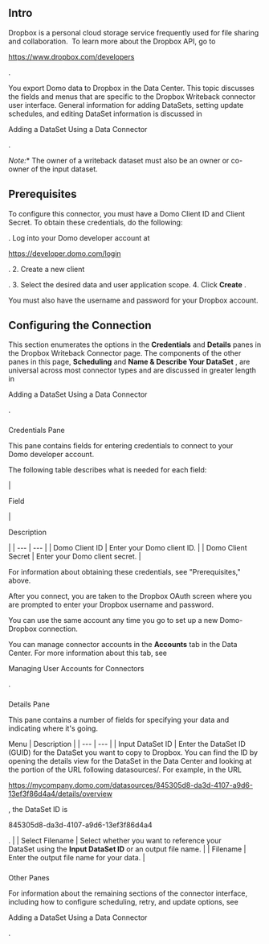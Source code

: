 

Intro
-------

Dropbox is a personal cloud storage service frequently used for file sharing and collaboration.  To learn more about the Dropbox API, go to

https://www.dropbox.com/developers

.


 You export Domo data to Dropbox in the Data Center. This topic discusses the fields and menus that are specific to the Dropbox Writeback connector user interface. General information for adding DataSets, setting update schedules, and editing DataSet information is discussed in

Adding a DataSet Using a Data Connector

.

*Note:**
 The owner of a writeback dataset must also be an owner or co-owner of the input dataset.

Prerequisites
---------------

To configure this connector, you must have a Domo Client ID and Client Secret. To obtain these credentials, do the following:

. Log into your Domo developer account at

https://developer.domo.com/login

.
2. Create a new client

.
3. Select the desired data and user application scope.
4. Click
 ****Create****
 .

You must also have the username and password for your Dropbox account.


 Configuring the Connection
----------------------------


 This section enumerates the options in the
 **Credentials**
 and
 **Details**
 panes in the Dropbox Writeback Connector page. The components of the other panes in this page,
 **Scheduling**
 and
 **Name & Describe Your DataSet**
 , are universal across most connector types and are discussed in greater length in

Adding a DataSet Using a Data Connector

.


###

Credentials Pane

This pane contains fields for entering credentials to connect to your Domo developer account.

The following table describes what is needed for each field:


|

Field

|

Description

|
| --- | --- |
|
 Domo Client ID
  |
 Enter your Domo client ID.
  |
|
 Domo Client Secret
  |
 Enter your Domo client secret.
  |

For information about obtaining these credentials, see "Prerequisites," above.


 After you connect, you are taken to the Dropbox OAuth screen where you are prompted to enter your Dropbox username and password.


 You can use the same account any time you go to set up a new Domo-Dropbox connection.

You can manage connector accounts in the
 **Accounts**
 tab in the Data Center. For more information about this tab, see

Managing User Accounts for Connectors

.


###
 Details Pane

This pane contains a number of fields for specifying your data and indicating where it's going.


 Menu
  |
 Description
  |
| --- | --- |
|
 Input DataSet ID
  |
 Enter the DataSet ID (GUID) for the DataSet you want to copy to Dropbox. You can find the ID by opening the details view for the DataSet in the Data Center and looking at the portion of the URL following datasources/. For example, in the URL

https://mycompany.domo.com/datasources/845305d8-da3d-4107-a9d6-13ef3f86d4a4/details/overview

, the DataSet ID is

845305d8-da3d-4107-a9d6-13ef3f86d4a4

.
  |
|
 Select Filename
  |
 Select whether you want to reference your DataSet using the
 ****Input DataSet ID****
 or an output file name.
  |
|
 Filename
  |
 Enter the output file name for your data.
  |


###
 Other Panes

For information about the remaining sections of the connector interface, including how to configure scheduling, retry, and update options, see

Adding a DataSet Using a Data Connector

.

